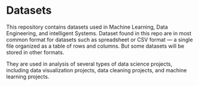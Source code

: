 # Datasets
This repository contains datasets used in Machine Learning, Data Engineering, and intelligent Systems. 
Dataset found in this repo are in most common format for datasets such as spreadsheet or CSV format — a single file organized as a table of rows and columns. But some datasets will be stored in other formats. 

They are used in analysis of several types of data science projects, including data visualization projects, data cleaning projects, and machine learning projects.
